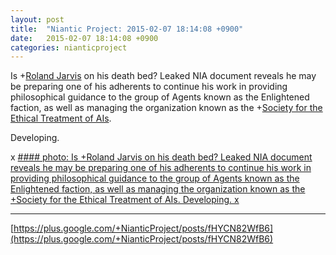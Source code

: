 ```yaml
---
layout: post
title:  "Niantic Project: 2015-02-07 18:14:08 +0900"
date:   2015-02-07 18:14:08 +0900
categories: nianticproject
---
```

Is +[Roland Jarvis](https://plus.google.com/103568659333550762891 "") on his death bed? Leaked NIA document reveals he may be preparing one of his adherents to continue his work in providing philosophical guidance to the group of Agents known as the Enlightened faction, as well as managing the organization known as the +[Society for the Ethical Treatment of AIs](https://plus.google.com/107293393622139455503 "").

Developing.

x
[#### photo: Is +Roland Jarvis on his death bed? Leaked NIA document reveals he may be preparing one of his adherents to continue his work in providing philosophical guidance to the group of Agents known as the Enlightened faction, as well as managing the organization known as the +Society for the Ethical Treatment of AIs.
Developing.
x](https://lh4.googleusercontent.com/-kUXQWAfzquU/VNXXHsb4YOI/AAAAAAAAeuY/sKTTzw4FLL4/w1275-h1650/Mentor.png "")
- - -
[https://plus.google.com/+NianticProject/posts/fHYCN82WfB6](https://plus.google.com/+NianticProject/posts/fHYCN82WfB6)
